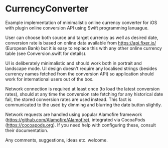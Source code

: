 # CurrencyConverter
Example implementation of minimalistic online currency converter for iOS with plugin online conversion API using Swift 
programming lanuague.

User can choose both source and target currency as well as desired date, conversion rate is based on online data 
available from https://api.fixer.io/  (European Bank) but it is easy to replace this with any other online currency table
(see Conversion.swift for details).

UI is deliberately minimalistic and should work both in portrait and landscape mode. UI design doesn't require any localised 
strings (besides currency names fetched from the conversion API) so application should work for international users out of the box.

Network connection is required at least once (to load the latest conversion rates), should at any time the conversion rate fetching 
for any historical date fail, the stored conversion rates are used instead. This fact is communicated to the used by dimming 
and blurring the date button slightly. 

Network requests are handled using popular Alamofire framework (https://github.com/Alamofire/Alamofire), 
integrated via CocoaPods (https://cocoapods.org). If you need help with configuring these, consult their documentation.

Any comments, suggestions, ideas etc. welcome.
